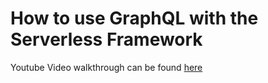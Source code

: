 # How to use GraphQL with the Serverless Framework

Youtube Video walkthrough can be found [here](https://youtu.be/PEAtq7be7OM)



